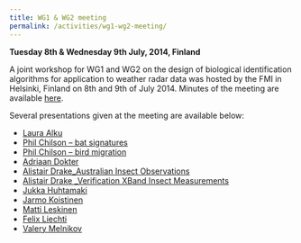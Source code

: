 ```yaml
---
title: WG1 & WG2 meeting
permalink: /activities/wg1-wg2-meeting/
---
```


**Tuesday 8th & Wednesday 9th July, 2014, Finland**

A joint workshop for WG1 and WG2 on the design of biological identification algorithms for application to weather radar data was hosted by the FMI in Helsinki, Finland on 8th and 9th of July 2014. Minutes of the meeting are available [here](/assets/ENRAM-WG12-Workshop-minutes_Helsinki-July-2014.pdf).

Several presentations given at the meeting are available below:

- [Laura Alku](/assets/documents/Alku_HydroClassTM.pdf)
- [Phil Chilson – bat signatures](/assets/documents/Chilson_BatSignatures_compressed.pdf)
- [Phil Chilson – bird migration](/assets/documents/Chilson_BirdMigrationAlgorithms_compressed.pdf)
- [Adriaan Dokter](/assets/documents/Dokter_etal_QuantifyingBirdInsectMovements_compressed.pdf)
- [Alistair Drake_Australian Insect Observations](/assets/documents/DrakeRennie_AustralianInsectObservations.pdf)
- [Alistair Drake _Verification XBand Insect Measurements](/assets/documents/DrakeReynolds_VerificationXBandInsectMeasurements.pdf)
- [Jukka Huhtamaki](/assets/documents/Huhtamaki_BirdMigrationInTriplePRT_compressed.pdf)
- [Jarmo Koistinen](/assets/documents/Koistinen_etal_NewClassificationMethodOPT.pdf)
- [Matti Leskinen](/assets/documents/Leskinen_PolarimetricInsectMigrationMeasurements.pdf)
- [Felix Liechti](/assets/documents/Liechti_BirdRadarSignatures_compressed.pdf)
- [Valery Melnikov](/assets/documents/Melnikov_etal_DualPolInsectParameters_compressed.pdf)

